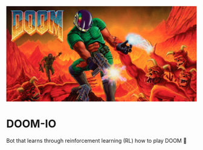 <a href="https://github.com/JEpifanio90/DOOM-IO">
  <img src="https://raw.githubusercontent.com/JEpifanio90/DOOM-IO/master/assets/doom-io.jpg" alt="Doom IO Logo">
</a>

# DOOM-IO
Bot that learns through reinforcement learning (RL) how to play DOOM 🤖
